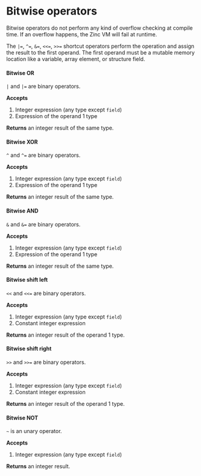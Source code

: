 # Bitwise operators

Bitwise operators do not perform any kind of overflow checking at
compile time. If an overflow happens, the Zinc VM will fail at runtime.

The `|=`, `^=`, `&=`, `<<=`, `>>=` shortcut operators perform the operation
and assign the result to the first operand. The first operand must be a mutable memory location
like a variable, array element, or structure field.

#### Bitwise OR

`|` and `|=` are binary operators.

**Accepts**
1. Integer expression (any type except `field`)
2. Expression of the operand 1 type

**Returns** an integer result of the same type.

#### Bitwise XOR

`^` and `^=` are binary operators.

**Accepts**
1. Integer expression (any type except `field`)
2. Expression of the operand 1 type

**Returns** an integer result of the same type.

#### Bitwise AND

`&` and `&=` are binary operators.

**Accepts**
1. Integer expression (any type except `field`)
2. Expression of the operand 1 type

**Returns** an integer result of the same type.

#### Bitwise shift left

`<<` and `<<=` are binary operators.

**Accepts**
1. Integer expression (any type except `field`)
2. Constant integer expression

**Returns** an integer result of the operand 1 type.

#### Bitwise shift right

`>>` and `>>=` are binary operators.

**Accepts**
1. Integer expression (any type except `field`)
2. Constant integer expression

**Returns** an integer result of the operand 1 type.

#### Bitwise NOT

`~` is an unary operator.

**Accepts**
1. Integer expression (any type except `field`)

**Returns** an integer result.

